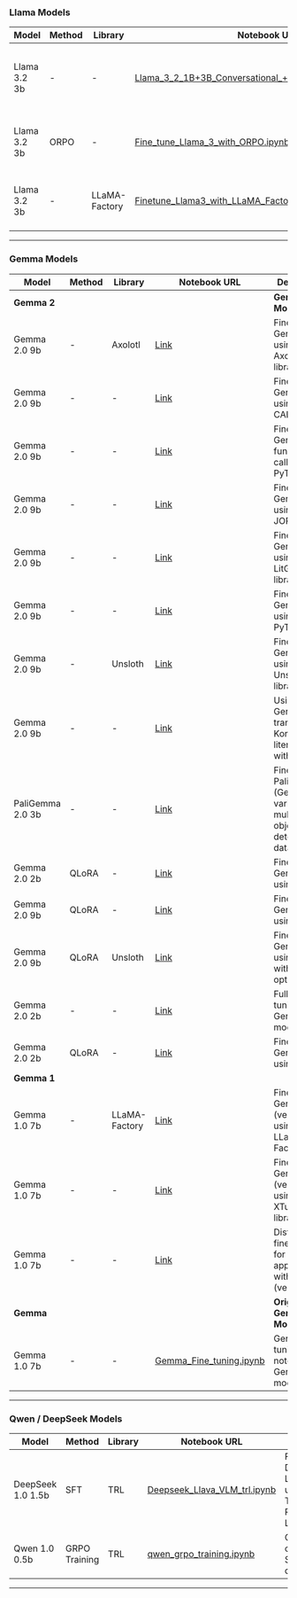 ### Llama Models

| Model        | Method | Library      | Notebook URL                                                                                                                                                                         | Description                                                                                                                     |
|--------------|--------|--------------|--------------------------------------------------------------------------------------------------------------------------------------------------------------------------------------|---------------------------------------------------------------------------------------------------------------------------------|
| Llama 3.2 3b   |  -      |       -       | [Llama_3_2_1B+3B_Conversational_+_2x_faster_finetuning.ipynb](https://github.com/mshojaei77/Awesome-Fine-tuning/blob/main/Llama_3_2_1B+3B_Conversational_+_2x_faster_finetuning.ipynb) | Conversational fine-tuning for Llama 3 (2.1B & 3B) models using faster techniques.                                               |
| Llama 3.2 3b   | ORPO   |      -        | [Fine_tune_Llama_3_with_ORPO.ipynb](https://github.com/mshojaei77/Awesome-Fine-tuning/blob/main/Fine_tune_Llama_3_with_ORPO.ipynb)                                             | Fine-tuning Llama 3 using Odds Ratio Policy Optimization.                                                                       |
| Llama 3.2 3b   |  -      | LLaMA-Factory | [Finetune_Llama3_with_LLaMA_Factory.ipynb](https://github.com/mshojaei77/Awesome-Fine-tuning/blob/main/Finetune_Llama3_with_LLaMA_Factory.ipynb)                                | Fine-tuning Llama 3 using the LLaMA-Factory library.                                                                            |

---

### Gemma Models

| Model             | Method | Library      | Notebook URL                                                                                                                                                   | Description                                                                                           |
|-------------------|--------|--------------|----------------------------------------------------------------------------------------------------------------------------------------------------------------|-------------------------------------------------------------------------------------------------------|
| **Gemma 2**        |        |              |                                                                                     | **Gemma 2 Models**                                                                            |
| Gemma 2.0  9b     |    -     | Axolotl       | [Link](https://github.com/mshojaei77/Awesome-Fine-tuning/blob/main/%5BGemma_2%5DFinetune_with_Axolotl.ipynb)                                                  | Fine-tuning Gemma 2 using the Axolotl library.                                                         |
| Gemma 2.0  9b   |  -     |    -          | [Link](https://github.com/mshojaei77/Awesome-Fine-tuning/blob/main/%5BGemma_2%5DFinetune_with_CALM.ipynb)                                                     | Fine-tuning Gemma 2 using the CALM library.                                                              |
| Gemma 2.0 9b     |    -    |    -          | [Link](https://github.com/mshojaei77/Awesome-Fine-tuning/blob/main/%5BGemma_2%5DFinetune_with_Function_Calling.ipynb)                                           | Fine-tuning Gemma 2 for function calling with PyTorch/XLA.                                             |
| Gemma 2.0 9b     |   -   |     -         | [Link](https://github.com/mshojaei77/Awesome-Fine-tuning/blob/main/%5BGemma_2%5DFinetune_with_JORA.ipynb)                                                     | Fine-tuning Gemma 2 using the JORA library.                                                              |
| Gemma 2.0 9b      |     -   |      -        | [Link](https://github.com/mshojaei77/Awesome-Fine-tuning/blob/main/%5BGemma_2%5DFinetune_with_LitGPT.ipynb)                                                   | Fine-tuning Gemma 2 using the LitGPT library.                                                          |
| Gemma 2.0 9b     |      -  |      -        | [Link](https://github.com/mshojaei77/Awesome-Fine-tuning/blob/main/%5BGemma_2%5DFinetune_with_Torch_XLA.ipynb)                                                | Fine-tuning Gemma 2 using PyTorch/XLA.                                                                 |
| Gemma 2.0 9b       |    -    | Unsloth      | [Link](https://github.com/mshojaei77/Awesome-Fine-tuning/blob/main/%5BGemma_2%5DFinetune_with_Unsloth.ipynb)                                                  | Fine-tuning Gemma 2 using the Unsloth library.                                                         |
| Gemma 2.0 9b   |     -   |      -        | [Link](https://github.com/mshojaei77/Awesome-Fine-tuning/blob/main/%5BGemma_2%5DTranslator_of_Old_Korean_Literature.ipynb)                                       | Using Gemma 2 to translate old Korean literature with Keras.                                         |
| PaliGemma 2.0 3b |   -    |        -      | [Link](https://github.com/mshojaei77/Awesome-Fine-tuning/blob/main/finetune_paligemma_on_multiple_detection_dataset.ipynb)                                      | Fine-tuning PaliGemma (Gemma 2 variant) on multiple object detection datasets.                         |
| Gemma 2.0 2b     | QLoRA  |       -       | [Link](https://github.com/mshojaei77/Awesome-Fine-tuning/blob/main/gemma-2_2b_qlora.ipynb)                                                                     | Fine-tuning Gemma 2 2B using QLoRA.                                                                      |
| Gemma 2.0 9b     | QLoRA  |      -        | [Link](https://github.com/mshojaei77/Awesome-Fine-tuning/blob/main/gemma_2_9b_qlora.ipynb)                                                                     | Fine-tuning Gemma 2 9B using QLoRA.                                                                      |
| Gemma 2.0 9b     | QLoRA  | Unsloth      | [Link](https://github.com/mshojaei77/Awesome-Fine-tuning/blob/main/gemma_2_9b_qlora_unsloth.ipynb)                                                             | Fine-tuning Gemma 2 9B using QLoRA with Unsloth optimization.                                            |
| Gemma 2.0 2b     |   -   |       -       | [Link](https://github.com/mshojaei77/Awesome-Fine-tuning/blob/main/gemma2(2b)_fc_ft.ipynb)                                                                     | Full fine-tuning of the Gemma 2 2B model.                                                                |
| Gemma 2.0 2b       | QLoRA  |      -      | [Link](https://github.com/mshojaei77/Awesome-Fine-tuning/blob/main/gemma_2b_qlora.ipynb)                                                                       | Fine-tuning Gemma 2B using QLoRA.                                                                        |
| **Gemma 1**    |        |              |  |                                                                                     | **Gemma 1 Models**                                                                            |
| Gemma 1.0 7b     |     -   | LLaMA-Factory | [Link](https://github.com/mshojaei77/Awesome-Fine-tuning/blob/main/%5BGemma_1%5DFinetune_with_LLaMA_Factory.ipynb)                                              | Fine-tuning Gemma (version 1) using LLaMA-Factory.                                                     |
| Gemma 1.0 7b   |  -  |    -          | [Link](https://github.com/mshojaei77/Awesome-Fine-tuning/blob/main/%5BGemma_1%5DFinetune_with_XTuner.ipynb)                                                     | Fine-tuning Gemma (version 1) using the XTuner library.                                                |
| Gemma 1.0 7b   |    -    |       -       | [Link](https://github.com/mshojaei77/Awesome-Fine-tuning/blob/main/%5BGemma_1%5DFinetune_distributed.ipynb)                                                     | Distributed fine-tuning for chat applications with Gemma (version 1).                                    |
| **Gemma**         |        |              |                                                                                       | **Original Gemma Model**                                                                            |
| Gemma 1.0 7b     |    -    |       -       | [Gemma_Fine_tuning.ipynb](https://github.com/mshojaei77/Awesome-Fine-tuning/blob/main/Gemma_Fine_tuning.ipynb)                                                   | General fine-tuning notebook for Gemma models.                                                            |

---

### Qwen / DeepSeek Models

| Model            | Method        | Library | Notebook URL                                                                                                                                           | Description                                                                                |
|------------------|---------------|---------|--------------------------------------------------------------------------------------------------------------------------------------------------------|--------------------------------------------------------------------------------------------|
| DeepSeek 1.0 1.5b | SFT           | TRL     | [Deepseek_Llava_VLM_trl.ipynb](https://github.com/mshojaei77/Awesome-Fine-tuning/blob/main/Deepseek_Llava_VLM_trl.ipynb)                               | Fine-tuning DeepSeek-Llava VLM using Transformer Reinforcement Learning.                    |
| Qwen 1.0 0.5b    | GRPO Training | TRL     | [qwen_grpo_training.ipynb](https://github.com/mshojaei77/Awesome-Fine-tuning/blob/main/qwen_grpo_training.ipynb)                                       | GRPO training on the Taylor Swift QA dataset.                                              |

---
